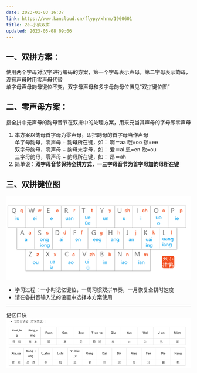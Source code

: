 ```yaml
---
date: 2023-01-03 16:37
link: https://www.kancloud.cn/flypy/xhrm/1960601
title: 2e-小鹤双拼
updated: 2023-05-08 09:06
---
```


## 一、双拼方案：  
使用两个字母对汉字进行编码的方案，第一个字母表示声母，第二字母表示韵母，没有声母时用零声母代替  
单字母声母韵母键位不变，双字母声母和多字母韵母位置见“双拼键位图”

## 二、零声母方案：  
指全拼中无声母的韵母音节在双拼中的处理方案，用来充当其声母的字母即零声母

1.  本方案以韵母首字母为零声母，即把韵母的首字母当作声母  
    单字母韵母，零声母 + 韵母所在键，如： 啊＝aa 哦=oo 额=ee  
    双字母韵母，零声母 + 韵母末字母，如： 爱＝ai 恩=en 欧=ou  
    三字母韵母，零声母 + 韵母所在键，如： 昂＝ah
2.  简单说：**双字母音节保持全拼方式，一三字母音节为首字母加韵母所在键**

## 三、双拼键位图

![小鹤双拼hejp](./_images/2e-小鹤双拼hejp.png)


-   学习过程：一小时记忆键位，一周习惯双拼节奏，一月恢复全拼时速度
-   请在各拼音输入法的设置中选择本方案使用
---
记忆口诀
![记忆口诀](./_images/记忆口诀.png)